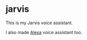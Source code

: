 # jarvis
This is my Jarvis voice assistant.

I also made <a href="https://www.github.com/anuragrajanp/alexa">Alexa</a> voice assistant too.
